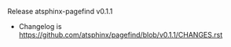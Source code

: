 Release atsphinx-pagefind v0.1.1

- Changelog is https://github.com/atsphinx/pagefind/blob/v0.1.1/CHANGES.rst
